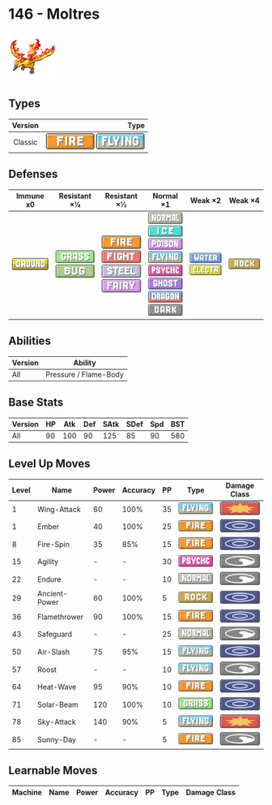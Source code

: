 # 146 - Moltres

![moltres](../img/pokemon/146.png)

## Types

| Version | Type                                                              |
| :-----: | ----------------------------------------------------------------: |
| Classic | ![fire](../img/types/fire.png) ![flying](../img/types/flying.png) |

## Defenses

| Immune x0                          | Resistant ×¼                                                      | Resistant ×½                                                                                                                                        | Normal ×1                                                                                                                                                                                                                                                                                                 | Weak ×2                                                                     | Weak ×4                        |
| ---------------------------------- | ----------------------------------------------------------------- | --------------------------------------------------------------------------------------------------------------------------------------------------- | --------------------------------------------------------------------------------------------------------------------------------------------------------------------------------------------------------------------------------------------------------------------------------------------------------- | --------------------------------------------------------------------------- | ------------------------------ |
| ![ground](../img/types/ground.png) | ![grass](../img/types/grass.png)<br/>![bug](../img/types/bug.png) | ![fire](../img/types/fire.png)<br/>![fighting](../img/types/fighting.png)<br/>![steel](../img/types/steel.png)<br/>![fairy](../img/types/fairy.png) | ![normal](../img/types/normal.png)<br/>![ice](../img/types/ice.png)<br/>![poison](../img/types/poison.png)<br/>![flying](../img/types/flying.png)<br/>![psychic](../img/types/psychic.png)<br/>![ghost](../img/types/ghost.png)<br/>![dragon](../img/types/dragon.png)<br/>![dark](../img/types/dark.png) | ![water](../img/types/water.png)<br/>![electric](../img/types/electric.png) | ![rock](../img/types/rock.png) |

## Abilities

| Version | Ability               |
| ------- | --------------------- |
| All     | Pressure / Flame-Body |

## Base Stats

| Version | HP | Atk | Def | SAtk | SDef | Spd | BST |
| ------- | -- | --- | --- | ---- | ---- | --- | --- |
| All     | 90 | 100 | 90  | 125  | 85   | 90  | 580 |

## Level Up Moves

| Level | Name          | Power | Accuracy | PP | Type                                 | Damage Class                           |
| ----- | ------------- | ----- | -------- | -- | ------------------------------------ | -------------------------------------- |
| 1     | Wing-Attack   | 60    | 100%     | 35 | ![flying](../img/types/flying.png)   | ![physical](../img/types/physical.png) |
| 1     | Ember         | 40    | 100%     | 25 | ![fire](../img/types/fire.png)       | ![special](../img/types/special.png)   |
| 8     | Fire-Spin     | 35    | 85%      | 15 | ![fire](../img/types/fire.png)       | ![special](../img/types/special.png)   |
| 15    | Agility       | -     | -        | 30 | ![psychic](../img/types/psychic.png) | ![status](../img/types/status.png)     |
| 22    | Endure        | -     | -        | 10 | ![normal](../img/types/normal.png)   | ![status](../img/types/status.png)     |
| 29    | Ancient-Power | 60    | 100%     | 5  | ![rock](../img/types/rock.png)       | ![special](../img/types/special.png)   |
| 36    | Flamethrower  | 90    | 100%     | 15 | ![fire](../img/types/fire.png)       | ![special](../img/types/special.png)   |
| 43    | Safeguard     | -     | -        | 25 | ![normal](../img/types/normal.png)   | ![status](../img/types/status.png)     |
| 50    | Air-Slash     | 75    | 95%      | 15 | ![flying](../img/types/flying.png)   | ![special](../img/types/special.png)   |
| 57    | Roost         | -     | -        | 10 | ![flying](../img/types/flying.png)   | ![status](../img/types/status.png)     |
| 64    | Heat-Wave     | 95    | 90%      | 10 | ![fire](../img/types/fire.png)       | ![special](../img/types/special.png)   |
| 71    | Solar-Beam    | 120   | 100%     | 10 | ![grass](../img/types/grass.png)     | ![special](../img/types/special.png)   |
| 78    | Sky-Attack    | 140   | 90%      | 5  | ![flying](../img/types/flying.png)   | ![physical](../img/types/physical.png) |
| 85    | Sunny-Day     | -     | -        | 5  | ![fire](../img/types/fire.png)       | ![status](../img/types/status.png)     |

## Learnable Moves

| Machine | Name | Power | Accuracy | PP | Type | Damage Class |
| ------- | ---- | ----- | -------- | -- | ---- | ------------ |